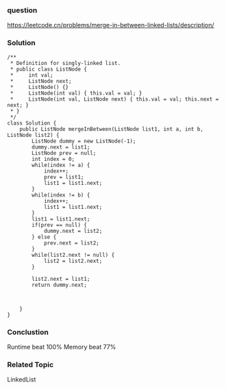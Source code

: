 ### question
https://leetcode.cn/problems/merge-in-between-linked-lists/description/
### Solution
```
/**
 * Definition for singly-linked list.
 * public class ListNode {
 *     int val;
 *     ListNode next;
 *     ListNode() {}
 *     ListNode(int val) { this.val = val; }
 *     ListNode(int val, ListNode next) { this.val = val; this.next = next; }
 * }
 */
class Solution {
    public ListNode mergeInBetween(ListNode list1, int a, int b, ListNode list2) {
        ListNode dummy = new ListNode(-1);
        dummy.next = list1;
        ListNode prev = null;
        int index = 0;
        while(index != a) {
            index++;
            prev = list1;
            list1 = list1.next;
        }
        while(index != b) {
            index++;
            list1 = list1.next;
        }
        list1 = list1.next;
        if(prev == null) {
            dummy.next = list2;
        } else {
            prev.next = list2;
        }
        while(list2.next != null) {
            list2 = list2.next;
        }
        
        list2.next = list1;
        return dummy.next;



    }
}
```

### Conclustion
Runtime beat 100%
Memory beat 77%

### Related Topic
LinkedList